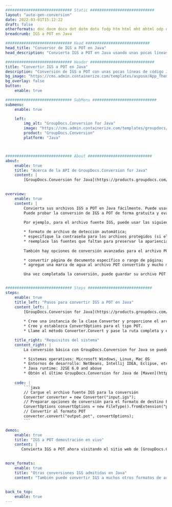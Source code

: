 ```yaml
---
############################# Static ############################
layout: "auto-gen-conversion"
date: 2022-03-01T15:12:22
draft: false
otherformats: doc docm docx dot dotm dotx fodp htm html mht mhtml odp odt otp pot potm potx pps ppsm ppsx ppt pptm pptx rtf
breadcrumb: IGS a POT en Java

############################# Head ############################
head_title: "Conversor de IGS a POT en Java"
head_description: "Convierta IGS a POT en Java usando unas pocas líneas de código. Utilice la API de conversión de documentos de GroupDocs para convertir más de 160 formatos de archivo."

############################# Header ############################
title: "Convertir IGS a POT en Java"
description: "Conversión de IGS a POT con unas pocas líneas de código Java"
bg_image: "https://cms.admin.containerize.com/templates/aspose/App_Themes/V3/images/bg/header1.png"
bg_overlay: false
button:
    enable: true

############################# SubMenu ############################
submenu:
    enable: true

    left:
        img_alt: "GroupDocs.Conversion for Java"
        image: "https://cms.admin.containerize.com/templates/groupdocs/images/product-logos/90x90-noborder/groupdocs-conversion-java.png"
        product: "GroupDocs.Conversion"
        platform: "Java"



############################# About ############################
about:
    enable: true
    title: "Acerca de la API de GroupDocs.Conversion for Java"
    content: |
        [GroupDocs.Conversion for Java](https://products.groupdocs.com/conversion/java/) se puede usar para convertir Microsoft Word, Excel, PowerPoint, PDF, Visio y otros formatos. GroupDocs.Conversion es una API independiente que es adecuada para sistemas internos y de back-end donde se requiere un alto rendimiento. No depende de ningún software como Microsoft u Open Office.
    

overview:
    enable: true
    content: |
        Convierta sus archivos IGS a POT en Java fácilmente. Puede usar solo un par de líneas de código Java en cualquier plataforma de su elección, como Windows, Linux, macOS.
        Puede probar la conversión de IGS a POT de forma gratuita y evaluar la calidad de los resultados de la conversión. Junto con los escenarios de conversión de archivos simples, puede probar opciones más avanzadas para cargar el archivo de origen IGS y para guardar el resultado de salida POT. 
        
        Por ejemplo, para el archivo fuente IGS, puede usar las siguientes opciones de carga:

        * formato de archivo de detección automática;
        * especifique la contraseña para los archivos protegidos (si el formato de archivo lo admite);
        * reemplace las fuentes que faltan para preservar la apariencia del documento.
        
        También hay opciones de conversión avanzadas para el archivo POT:

        * convertir página de documento específico o rango de página;
        * agregue una marca de agua al archivo POT convertido y mucho más.

        Una vez completada la conversión, puede guardar su archivo POT en la ruta del archivo local o en cualquier almacenamiento de terceros como FTP, Amazon S3, Google Drive, Dropbox, etc. Tenga en cuenta que para convertir IGS a POT no es necesario instalar ningún software adicional, como MS Office, Open Office, Adobe Acrobat Reader, etc.


############################# Steps ############################
steps:
    enable: true
    title_left: "Pasos para convertir IGS a POT en Java"
    content_left: |
        [GroupDocs.Conversion for Java](https://products.groupdocs.com/conversion/java/) facilita a los desarrolladores convertir un archivo IGS a POT con unas pocas líneas de código.
        
        * Cree una instancia de la clase Converter y proporcione el archivo IGS con la ruta completa
        * Cree y establezca ConvertOptions para el tipo POT.
        * Llame al método Converter.Convert y pase la ruta completa y el formato (POT) como parámetro

    title_right: "Requisitos del sistema"
    content_right: |
        La conversión básica con GroupDocs.Conversion for Java se puede realizar en unos pocos pasos simples. Nuestras API son compatibles con todas las principales plataformas y sistemas operativos. Antes de ejecutar el código a continuación, asegúrese de tener instalados los siguientes requisitos previos en su sistema.

        * Sistemas operativos: Microsoft Windows, Linux, Mac OS
        * Entornos de desarrollo: NetBeans, Intellij IDEA, Eclipse, etc.
        * Java runtime: J2SE 6.0 and above
        * Obtén el último GroupDocs.Conversion for Java de [Maven](https://repository.groupdocs.com/webapp/#/artifacts/browse/tree/General/repo/com/groupdocs/groupdocs-conversion)
         
    code: |
        ```java    
        // Cargue el archivo fuente IGS para la conversión
        Converter converter = new Converter("input.igs");
        // Preparar opciones de conversión para el formato de destino POT
        ConvertOptions convertOptions = new FileType().fromExtension("pot").getConvertOptions();
        // Convertir al formato POT
        converter.convert("output.pot", convertOptions);
        ```

demos:
    enable: true
    title: "IGS a POT demostración en vivo"
    content: |
       Convierta IGS a POT ahora visitando el sitio web de [GroupDocs.Conversion App](https://products.groupdocs.app/conversion/family). La demostración en línea tiene las siguientes ventajas
          

more_formats:
    enable: true
    title: "Otras conversiones IGS admitidas en Java"
    content: "También puede convertir IGS a muchos otros formatos de archivo. Consulte la lista a continuación."
       
       
back_to_top:
    enable: true
---
```


